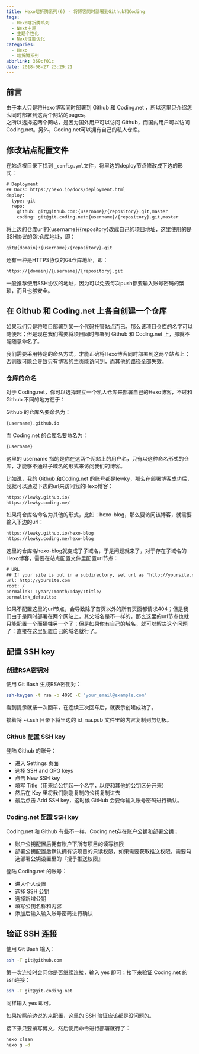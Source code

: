 ```yaml
---
title: Hexo瞎折腾系列(6) - 将博客同时部署到Github和Coding
tags:
  - Hexo瞎折腾系列
  - Next主题
  - 主题个性化
  - Next性能优化
categories:
  - Hexo
  - 瞎折腾系列
abbrlink: 369cf01c
date: 2018-08-27 23:29:21
---
```

## 前言

由于本人只是将Hexo博客同时部署到 Github 和 Coding.net ，所以这里只介绍怎么同时部署到这两个网站的pages。  
之所以选择这两个网站，是因为国外用户可以访问 Github，而国内用户可以访问 Coding.net。另外，Coding.net可以拥有自己的私人仓库。

## 修改站点配置文件

在站点根目录下找到 `_config.yml`文件，将里边的deploy节点修改成下边的形式：
<!-- more -->
```html
# Deployment
## Docs: https://hexo.io/docs/deployment.html
deploy:
  type: git
  repo:
    github: git@github.com:{username}/{repository}.git,master
    coding: git@git.coding.net:{username}/{repository}.git,master
```

将上边的仓库url的{username}/{repository}改成自己的项目地址，这里使用的是SSH协议的Git仓库地址，即：

```html
git@{domain}:{username}/{repository}.git
```

还有一种是HTTPS协议的Git仓库地址，即：

```html
https://{domain}/{username}/{repository}.git
```

一般推荐使用SSH协议的地址，因为可以免去每次push都要输入账号密码的繁琐，而且也够安全。

## 在 Github 和 Coding.net 上各自创建一个仓库

如果我们只是将项目部署到某一个代码托管站点而已，那么该项目仓库的名字可以随便起；但是现在我们需要将项目同时部署到 Github 和 Coding.net 上，那就不能随意命名了。  

我们需要采用特定的命名方式，才能正确将Hexo博客同时部署到这两个站点上；否则很可能会导致只有博客的主页能访问到，而其他的路径全部失效。

### 仓库的命名

对于 Coding.net，你可以选择建立一个私人仓库来部署自己的Hexo博客，不过和 Github 不同的地方在于：

Github 的仓库名要命名为：

```html
{username}.github.io
```

而 Coding.net 的仓库名要命名为：

```html
{username}
```

这里的 username 指的是你在这两个网站上的用户名，只有以这种命名形式的仓库，才能够不通过子域名的形式来访问我们的博客。

比如说，我的 Github 和Coding.net 的账号都是lewky，那么在部署博客成功后，我就可以通过下边的url来访问我的Hexo博客：

```html
https://lewky.github.io/
https://lewky.coding.me/
```

如果将仓库名命名为其他的形式，比如：hexo-blog，那么要访问该博客，就需要输入下边的url：

```html
https://lewky.github.io/hexo-blog
https://lewky.coding.me/hexo-blog
```

这里的仓库名hexo-blog就变成了子域名，于是问题就来了，对于存在子域名的Hexo博客，需要在站点配置文件里配置url节点：

```html
# URL
## If your site is put in a subdirectory, set url as 'http://yoursite.com/child' and root as '/child/'
url: http://yoursite.com
root: /
permalink: :year/:month/:day/:title/
permalink_defaults:
```

如果不配置这里的url节点，会导致除了首页以外的所有页面都请求404；但是我们由于是同时部署在两个网站上，其父域名是不一样的，那么这里的url节点也就只能配置一个而牺牲另一个了；但是如果你有自己的域名，就可以解决这个问题了：直接在这里配置自己的域名就行了。

## 配置 SSH key

### 创建RSA密钥对

使用 Git Bash 生成RSA密钥对：

```bash
ssh-keygen -t rsa -b 4096 -C "your_email@example.com"
```

看到提示就按一次回车，在连续三次回车后，就表示创建成功了。

接着将 ~/.ssh 目录下将里边的 id_rsa.pub 文件里的内容复制到剪切板。

### Github 配置 SSH key

登陆 Github 的账号：
* 进入 Settings 页面
* 选择 SSH and GPG keys
* 点击 New SSH key
* 填写 Title（用来给公钥起一个名字，以便和其他的公钥区分开来）
* 然后在 Key 里将我们刚刚复制的公钥复制进去
* 最后点击 Add SSH key，这时候 GitHub 会要你输入账号密码进行确认。

### Coding.net 配置 SSH key

Coding.net 和 Github 有些不一样，Coding.net存在账户公钥和部署公钥；
* 账户公钥配置后拥有账户下所有项目的读写权限
* 部署公钥配置后默认拥有该项目的只读权限，如果需要获取推送权限，需要勾选部署公钥设置里的『授予推送权限』

登陆 Coding.net 的账号：
* 进入个人设置
* 选择 SSH 公钥
* 选择新增公钥
* 填写公钥名称和内容
* 添加后输入输入账号密码进行确认

## 验证 SSH 连接

使用 Git Bash 输入：

```bash
ssh -T git@github.com
```

第一次连接时会问你是否继续连接，输入 yes 即可；接下来验证 Coding.net 的ssh连接：

```bash
ssh -T git@git.coding.net
```

同样输入 yes 即可。

如果按照前边说的来配置，这里的 SSH 验证应该都是没问题的。

接下来只要撰写博文，然后使用命令进行部署就行了：

```bash
hexo clean
hexo g -d
```